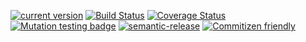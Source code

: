 [![current version](https://img.shields.io/npm/v/use-event-emitter.svg)](https://www.npmjs.com/package/use-event-emitter)
[![Build Status](https://travis-ci.org/saiichihashimoto/use-event-emitter.svg?branch=master)](https://travis-ci.org/saiichihashimoto/use-event-emitter)
[![Coverage Status](https://coveralls.io/repos/github/saiichihashimoto/use-event-emitter/badge.svg?branch=master)](https://coveralls.io/github/saiichihashimoto/use-event-emitter?branch=master)
[![Mutation testing badge](https://badge.stryker-mutator.io/github.com/saiichihashimoto/feather-react-hooks/master)](https://stryker-mutator.github.io)
[![semantic-release](https://img.shields.io/badge/%20%20%F0%9F%93%A6%F0%9F%9A%80-semantic--release-e10079.svg)](https://github.com/semantic-release/semantic-release)
[![Commitizen friendly](https://img.shields.io/badge/commitizen-friendly-brightgreen.svg)](http://commitizen.github.io/cz-cli/)
